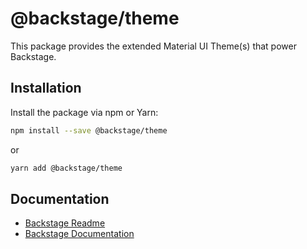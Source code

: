 # @backstage/theme

This package provides the extended Material UI Theme(s) that power Backstage.

## Installation

Install the package via npm or Yarn:

```sh
npm install --save @backstage/theme
```

or

```sh
yarn add @backstage/theme
```

## Documentation

- [Backstage Readme](https://github.com/backstage/backstage/blob/master/README.md)
- [Backstage Documentation](https://github.com/backstage/backstage/blob/master/docs/README.md)

